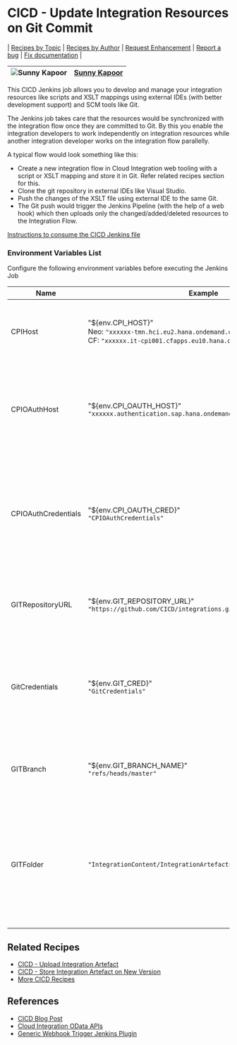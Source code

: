 # CICD - Update Integration Resources on Git Commit

\| [Recipes by Topic](../../readme.md ) \| [Recipes by Author](../../author.md ) \| [Request Enhancement](https://github.com/SAP/apibusinesshub-integration-recipes/issues/new?assignees=&labels=Recipe%20Fix,enhancement&template=recipe-request.md&title=Improve%20escaped-do-some-code-thing-%20 ) \| [Report a bug](https://github.com/SAP-samples/cloud-integration-flow/issues/new?assignees=&labels=Recipe%20Fix,bug&template=bug_report.md&title=Issue%20with%20escaped-do-some-code-thing-%20 ) \| [Fix documentation](https://github.com/SAP/apibusinesshub-integration-recipes/issues/new?assignees=&labels=Recipe%20Fix,documentation&template=bug_report.md&title=Docu%20fix%20escaped-do-some-code-thing-%20 ) \|

![Sunny Kapoor](https://github.com/simplykapoor.png?size=50 ) | [Sunny Kapoor](https://github.com/author-profile ) |
----|----|

This CICD Jenkins job allows you to develop and manage your integration resources like scripts and XSLT mappings using external IDEs (with better development support) and SCM tools like Git.

The Jenkins job takes care that the resources would be synchronized with the integration flow once they are committed to Git. By this you enable the integration developers to work independently on integration resources while another integration developer works on the integration flow parallelly.

 A typical flow would look something like this:

 * Create a new integration flow in Cloud Integration web tooling with a script or XSLT mapping and store it in Git. Refer related recipes section for this.
 * Clone the git repository in external IDEs like Visual Studio.
 * Push the changes of the XSLT file using external IDE to the same Git.
 * The Git push would trigger the Jenkins Pipeline (with the help of a web hook) which then uploads only the changed/added/deleted resources to the Integration Flow.

[Instructions to consume the CICD Jenkins file](http-link)

### Environment Variables List
Configure the following environment variables before executing the Jenkins Job

Name|Example|Description
----|----|----
CPIHost| "${env.CPI_HOST}" <br/> Neo: ```"xxxxxx-tmn.hci.eu2.hana.ondemand.com"``` <br/>CF: ```"xxxxxx.it-cpi001.cfapps.eu10.hana.ondemand.com"```|The hostname (without HTTPS) of your Cloud Integration tenant |
CPIOAuthHost | "${env.CPI_OAUTH_HOST}" <br/>```"xxxxxx.authentication.sap.hana.ondemand.com"``` |The hostname (without HTTPS) of the OAuth token server of your Cloud Integration tenant |
CPIOAuthCredentials | "${env.CPI_OAUTH_CRED}" <br/> ```"CPIOAuthCredentials"``` |The alias of the OAuth credentials for the Cloud Integration tenant which is deployed on your build server (like Jenkins) |
GITRepositoryURL | "${env.GIT_REPOSITORY_URL}" <br/>```"https://github.com/CICD/integrations.git"```|The full URL of the source code repository without HTTPS |
GitCredentials | "${env.GIT_CRED}" <br/> ```"GitCredentials"``` |The alias of the source code repository credentials which is deployed on your build server (like Jenkins)|
GITBranch | "${env.GIT_BRANCH_NAME}" <br/> ```"refs/heads/master"``` |Specify the source code repository branch that you want to work with |
GITFolder | ```"IntegrationContent/IntegrationArtefacts/Flow_with_XSLT_mapping"``` |Specify the integration flow root folder name in your source code repository from where you like to read the intgration flow resources |

## Related Recipes
* [CICD - Upload Integration Artefact](../CICD-UploadIntegrationArtefact)
* [CICD - Store Integration Artefact on New Version](../CICD-StoreIntegrationArtefactOnNewVersion)
* [More CICD Recipes](../../readme.md#CICD)

## References
* [CICD Blog Post](https://blogs.sap.com/2021/06/01/ci-cd-for-sap-integration-suite-here-you-go/)
* [Cloud Integration OData APIs](https://api.sap.com/package/CloudIntegrationAPI?section=Artifacts)
* [Generic Webhook Trigger Jenkins Plugin](https://github.com/jenkinsci/generic-webhook-trigger-plugin/)
